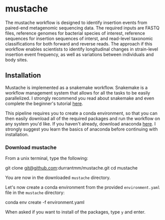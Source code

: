 # mustache
The mustache workflow is designed to identify insertion events from paired-end metagenomic sequencing data. The required inputs are FASTQ files, reference genomes for bacterial species of interest, reference sequences for insertion sequences of interst, and read-level taxonomic classifications for both forward and reverse reads. The approach if this workflow enables scientists to identify longitudinal changes in strain-level insertion event frequency, as well as variations between individuals and body sites.

## Installation
Mustache is implemented as a snakemake workflow. Snakemake is a workflow management system that allows for all the tasks to be easily parallelized. I strongly recommend you read about snakemake and even complete the beginner's tutorial [here](https://snakemake.readthedocs.io/en/stable/).

This pipeline requires you to create a conda environment, so that you can then easily download all of the required packages and run the workflow on any system you'd like. If you haven't already, download anaconda [here](https://www.continuum.io/downloads). I strongly suggest you learn the basics of anaconda before continuing with installation.

### Download mustache
From a unix terminal, type the following:

  git clone git@github.com:durrantmm/mustache.git
  cd mustache
  
 You are now in the downloaded `mustache` directory.
 
 Let's now create a conda environment from the provided `environment.yaml` file in the `mustache` directory:
 
  conda env create -f environment.yaml
 
 When asked if you want to install of the packages, type `y` and enter.


